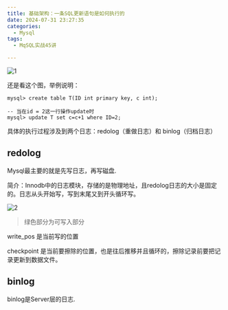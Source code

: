 ```yaml
---
title: 基础架构：一条SQL更新语句是如何执行的
date: 2024-07-31 23:27:35
categories:
  - Mysql
tags:
  - MqSQL实战45讲

---
```


![1](1.png)

还是看这个图，举例说明：

```mysql
mysql> create table T(ID int primary key, c int);

-- 当在id = 2这一行操作update时
mysql> update T set c=c+1 where ID=2;

```



具体的执行过程涉及到两个日志：redolog（重做日志）和 binlog（归档日志）

## redolog

Mysql最主要的就是先写日志，再写磁盘.

简介：Innodb中的日志模块，存储的是物理地址，且redolog日志的大小是固定的。日志从头开始写，写到末尾又到开头循环写。

![2](20240912233620944.png)

> 绿色部分为可写入部分

write_pos 是当前写的位置

checkpoint 是当前要擦除的位置，也是往后推移并且循环的，擦除记录前要把记录更新到数据文件。

## binlog

binlog是Server层的日志.



